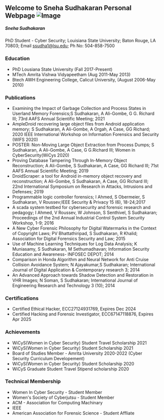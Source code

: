 ## Welcome to Sneha Sudhakaran Personal Webpage ![Image](https://user-images.githubusercontent.com/30295945/129817019-236a0c4f-f073-49e1-8ffb-9dc43f08c27b.png)

##### Sneha Sudhakaran 
 PhD Student - Cyber Security;
 Louisiana State University;
 Baton Rouge, LA 70803;
 Email ssudha1@lsu.edu;
 Ph No: 504-858-7500

### Education
- PhD  Lousiana State University (Fall 2017-Present)
- MTech Amrita Vishwa Vidyapeetham (Aug 2011-May 2013)
- Btech AWH Engineering College, Calicut University, (August 2006-May 2010)

### Publications
- Examining the Impact of Garbage Collection and Process States in Userland Memory Forensics;S Sudhakaran, A Ali-Gombe, G G. Richard III;
73rd AAFS Annual Scientific Meeting; 2021
- AmpleDroid recovering large object files from Android application memory; S Sudhakaran, A Ali-Gombe, A Orgah, A Case, GG Richard;
2020 IEEE International Workshop on Information Forensics and Security (WIFS 2020)
- POSTER: Non-Moving Large Object Extraction from Process Dumps; S Sudhakaran, A Ali-Gombe, A Case, G G.Richard III; Women in CyberSecurity(WiCys 2020)
- Proving Database Tampering Through In-Memory Object Reconstruction; A Ali-Gombe, S Sudhakaran, A Case, GG Richard III; 71st AAFS Annual Scientific Meeting; 2019
- DroidScraper: a tool for Android in-memory object recovery and reconstruction; A Ali-Gombe, S Sudhakaran, A Case, GG Richard III; 
22nd International Symposium on Research in Attacks, Intrusions and Defenses; 2019 
- Programmable logic controller forensics; I Ahmed, S Obermeier, S Sudhakaran, V Roussev;IEEE Security & Privacy 15 (6), 18-24;2017
- A scada system testbed for cybersecurity and forensic research and pedagogy; I Ahmed, V Roussev, W Johnson, S Senthivel, S Sudhakaran;
Proceedings of the 2nd Annual Industrial Control System Security Workshop, 1-9; 2016
- A New Cyber Forensic Philosophy for Digital Watermarks in the Context of Copyright Laws; PV Bhattathiripad, S Sudhakaran, R Khalid;
Association for Digital Forensics Security and Law; 2015
- Use of Machine Learning Techniques for Log Data Analysis;  K Muniasamy, S Sudhakaran, M Sethumadhavan; Information Security Education and Awareness- INFOSEC DEPOT; 2014
- Comparison in Honda Algorithm and Neural Network for Anti Cruise Collision Avoidance System;  N Ajayakumar,S Sudhakaran;
International Journal of Digital Application & Contemporary research 3; 2014
- An Advanced Approach towards Shadow Detection and Restoration in VHR Images; N Soman, S Sudhakaran; International Journal of Engineering Research and Technology 3 (10); 2014

### Certifications
- Certified Ethical Hacker, ECC27124931769, Expires Dec 2024
- Certified Hacking and Forensic Investigator, ECC67147118876, Expires Apr 2025

### Achievements
- WiCyS(Women in Cyber Security) Student Travel Scholarship 2021 
- WiCyS(Women in Cyber Security) Student Scholarship 2021 
- Board of Studies Member - Amrita University 2020-2022 (Cyber Security Curriculum Developement)
- WiCyS(Women in Cyber Security) Student Scholarship 2020
- WiCyS Graduate Student Travel Stipend scholarship 2020 

### Technical Membership

- Women In Cyber Security - Student Member
- Women's Society of Cyberjutsu - Student Member
- ACM - Association for Computing Machinary
- IEEE
- American Association for Forensic Science - Student Affliate

